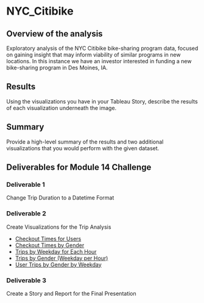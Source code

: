 # NYC_Citibike

## Overview of the analysis
Exploratory analysis of the NYC Citibike bike-sharing program data, focused on gaining insight that may inform viability of similar programs in new locations. In this instance we have an investor interested in funding a new bike-sharing program in Des Moines, IA. 

## Results
Using the visualizations you have in your Tableau Story, describe the results of each visualization underneath the image.

## Summary
Provide a high-level summary of the results and two additional visualizations that you would perform with the given dataset.

## Deliverables for Module 14 Challenge

### Deliverable 1
Change Trip Duration to a Datetime Format

### Deliverable 2 
Create Visualizations for the Trip Analysis
 - [Checkout Times for Users](https://public.tableau.com/shared/2YHH2TDNM?:display_count=n&:origin=viz_share_link)
 - [Checkout Times by Gender](https://public.tableau.com/views/Module14Challenge-CheckoutTimesbyGender_16696873281820/CheckoutTimesbyGender?:language=en-US&:display_count=n&:origin=viz_share_link)
 - [Trips by Weekday for Each Hour](https://public.tableau.com/views/Module14Challenge-TripsbyWeekdayforEachHour/TripsbyWeekdayforEachHour?:language=en-US&publish=yes&:display_count=n&:origin=viz_share_link)
 - [Trips by Gender (Weekday per Hour)](https://public.tableau.com/views/Module14Challenge-TripsbyGenderWeekdayperHour_16696953468910/TripsbyGenderWeekdayperHour?:language=en-US&publish=yes&:display_count=n&:origin=viz_share_link)
 - [User Trips by Gender by Weekday](https://public.tableau.com/views/Module14Challenge-UserTripsbyGenderbyWeekday_16696953954610/UserTripsbyGenderbyWeekday?:language=en-US&publish=yes&:display_count=n&:origin=viz_share_link)

### Deliverable 3
Create a Story and Report for the Final Presentation
